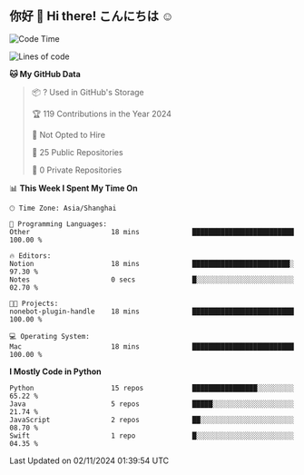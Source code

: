 ## 你好 👋 Hi there! こんにちは ☺️

<!--START_SECTION:waka-->
![Code Time](http://img.shields.io/badge/Code%20Time-24%20hrs%2042%20mins-blue)

![Lines of code](https://img.shields.io/badge/From%20Hello%20World%20I%27ve%20Written-8.5%20thousand%20lines%20of%20code-blue)

**🐱 My GitHub Data** 

> 📦 ? Used in GitHub's Storage 
 > 
> 🏆 119 Contributions in the Year 2024
 > 
> 🚫 Not Opted to Hire
 > 
> 📜 25 Public Repositories 
 > 
> 🔑 0 Private Repositories 
 > 
📊 **This Week I Spent My Time On** 

```text
🕑︎ Time Zone: Asia/Shanghai

💬 Programming Languages: 
Other                    18 mins             █████████████████████████   100.00 % 

🔥 Editors: 
Notion                   18 mins             ████████████████████████░   97.30 % 
Notes                    0 secs              █░░░░░░░░░░░░░░░░░░░░░░░░   02.70 % 

🐱‍💻 Projects: 
nonebot-plugin-handle    18 mins             █████████████████████████   100.00 % 

💻 Operating System: 
Mac                      18 mins             █████████████████████████   100.00 % 
```

**I Mostly Code in Python** 

```text
Python                   15 repos            ████████████████░░░░░░░░░   65.22 % 
Java                     5 repos             █████░░░░░░░░░░░░░░░░░░░░   21.74 % 
JavaScript               2 repos             ██░░░░░░░░░░░░░░░░░░░░░░░   08.70 % 
Swift                    1 repo              █░░░░░░░░░░░░░░░░░░░░░░░░   04.35 % 
```




 Last Updated on 02/11/2024 01:39:54 UTC
<!--END_SECTION:waka-->